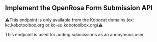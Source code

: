 ## Implement the OpenRosa Form Submission API

⚠️This endpoint is only available from the Kobocat domains (ex: kc.kobotoolbox.org or kc-eu.kobotoolbox.org)⚠️

This endpoint is used for adding submissions as an anonymous user.

